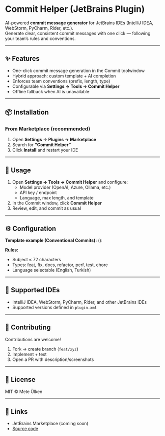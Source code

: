 # Commit Helper (JetBrains Plugin)

AI-powered **commit message generator** for JetBrains IDEs (IntelliJ IDEA, WebStorm, PyCharm, Rider, etc.).  
Generate clear, consistent commit messages with one click — following your team’s rules and conventions.

---

## ✨ Features
- One-click commit message generation in the Commit toolwindow  
- Hybrid approach: custom template + AI completion  
- Enforces team conventions (prefix, length, type)  
- Configurable via **Settings → Tools → Commit Helper**  
- Offline fallback when AI is unavailable  

---

## 📦 Installation

### From Marketplace (recommended)
1. Open **Settings → Plugins → Marketplace**  
2. Search for **“Commit Helper”**  
3. Click **Install** and restart your IDE  

---

## 🚀 Usage
1. Open **Settings → Tools → Commit Helper** and configure:
   - Model provider (OpenAI, Azure, Ollama, etc.)  
   - API key / endpoint  
   - Language, max length, and template  
2. In the Commit window, click **Commit Helper**  
3. Review, edit, and commit as usual  

---

## ⚙️ Configuration

**Template example (Conventional Commits):**
<type>(<scope>): <subject>

**Rules:**
- Subject ≤ 72 characters  
- Types: feat, fix, docs, refactor, perf, test, chore  
- Language selectable (English, Turkish)  

---

## 🧩 Supported IDEs
- IntelliJ IDEA, WebStorm, PyCharm, Rider, and other JetBrains IDEs  
- Supported versions defined in `plugin.xml`  

---

## 🤝 Contributing
Contributions are welcome!  

1. Fork → create branch (`feat/xyz`)  
2. Implement + test  
3. Open a PR with description/screenshots  

---

## 📄 License
MIT © Mete Ülken  

---

## 📌 Links
- JetBrains Marketplace (coming soon)  
- [Source code](https://github.com/YOUR-USERNAME/intellij-commit-helper)  


